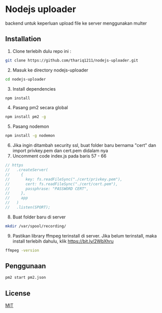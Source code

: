 # Nodejs uploader

backend untuk keperluan upload file ke server menggunakan multer

## Installation

1. Clone terlebih dulu repo ini :

```bash
git clone https://github.com/thariq1211/nodejs-uploader.git
```

2. Masuk ke directory nodejs-uploader

```bash
cd nodejs-uploader
```

3. Install dependencies

```bash
npm install
```

4. Pasang pm2 secara global

```bash
npm install pm2 -g
```

5. Pasang nodemon

```bash
npm install -g nodemon
```

6. Jika ingin ditambah security ssl, buat folder baru bernama "cert" dan import privkey.pem dan cert.pem didalam nya
7. Uncomment code index.js pada baris 57 - 66

```js
// https
//   .createServer(
//     {
//       key: fs.readFileSync("./cert/privkey.pem"),
//       cert: fs.readFileSync("./cert/cert.pem"),
//       passphrase: "PASSWORD CERT",
//     },
//     app
//   )
//   .listen(SPORT);
```

8. Buat folder baru di server

```bash
mkdir /var/spool/recording/
```

9. Pastikan library ffmpeg terinstall di server. Jika belum terinstall, maka install terlebih dahulu, klik https://bit.ly/2WbXhru

```bash
ffmpeg -version
```

## Penggunaan

```bash
pm2 start pm2.json
```

## License

[MIT](https://choosealicense.com/licenses/mit/)
